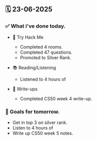 ## 🗓️ 23-06-2025

### ✅ What i've done today.
- 👾 Try Hack Me
  - Completed 4 rooms.
  - Completed 47 questions.
  - Promoted to Silver Rank.

- 📚 Reading/Listening
  - Listened to 4 hours of
 
- 📝 Write-ups
  - Completed CS50 week 4 write-up.

### 🎯 Goals for tomorrow.
- Get in top 3 on silver rank.
- Listen to 4 hours of
- Write up CS50 week 5 notes.
